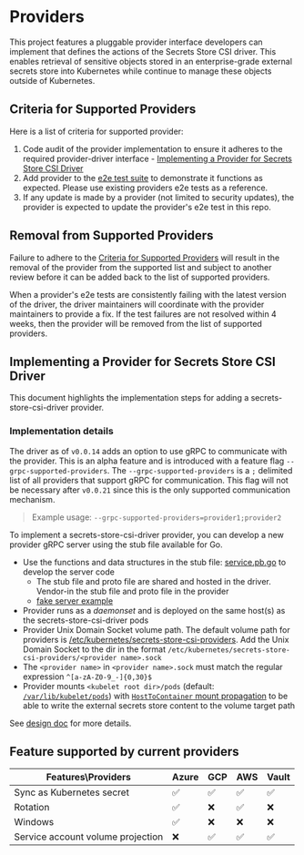 # Providers

This project features a pluggable provider interface developers can implement that defines the actions of the Secrets Store CSI driver. This enables retrieval of sensitive objects stored in an enterprise-grade external secrets store into Kubernetes while continue to manage these objects outside of Kubernetes.

## Criteria for Supported Providers

Here is a list of criteria for supported provider:

1. Code audit of the provider implementation to ensure it adheres to the required provider-driver interface - [Implementing a Provider for Secrets Store CSI Driver](#implementing-a-provider-for-secrets-store-csi-driver)
2. Add provider to the [e2e test suite](https://github.com/kubernetes-sigs/secrets-store-csi-driver/tree/master/test/bats) to demonstrate it functions as expected. Please use existing providers e2e tests as a reference.
3. If any update is made by a provider (not limited to security updates), the provider is expected to update the provider's e2e test in this repo.

## Removal from Supported Providers

Failure to adhere to the [Criteria for Supported Providers](#criteria-for-supported-providers) will result in the removal of the provider from the supported list and subject to another review before it can be added back to the list of supported providers.

When a provider's e2e tests are consistently failing with the latest version of the driver, the driver maintainers will coordinate with the provider maintainers to provide a fix. If the test failures are not resolved within 4 weeks, then the provider will be removed from the list of supported providers.

## Implementing a Provider for Secrets Store CSI Driver

This document highlights the implementation steps for adding a secrets-store-csi-driver provider.

### Implementation details

The driver as of `v0.0.14` adds an option to use gRPC to communicate with the provider. This is an alpha feature and is introduced with a feature flag `--grpc-supported-providers`. The `--grpc-supported-providers` is a `;` delimited list of all providers that support gRPC for communication. This flag will not be necessary after `v0.0.21` since this is the only supported communication mechanism.

> Example usage: `--grpc-supported-providers=provider1;provider2`

To implement a secrets-store-csi-driver provider, you can develop a new provider gRPC server using the stub file available for Go.

- Use the functions and data structures in the stub file: [service.pb.go](https://github.com/kubernetes-sigs/secrets-store-csi-driver/blob/master/provider/v1alpha1/service.pb.go) to develop the server code
  - The stub file and proto file are shared and hosted in the driver. Vendor-in the stub file and proto file in the provider
  - [fake server example](https://github.com/kubernetes-sigs/secrets-store-csi-driver/blob/master/provider/fake/fake_server.go)
- Provider runs as a *daemonset* and is deployed on the same host(s) as the secrets-store-csi-driver pods
- Provider Unix Domain Socket volume path. The default volume path for providers is [/etc/kubernetes/secrets-store-csi-providers](https://github.com/kubernetes-sigs/secrets-store-csi-driver/blob/v0.0.14/deploy/secrets-store-csi-driver.yaml#L88-L89). Add the Unix Domain Socket to the dir in the format `/etc/kubernetes/secrets-store-csi-providers/<provider name>.sock`
- The `<provider name>` in `<provider name>.sock` must match the regular expression `^[a-zA-Z0-9_-]{0,30}$`
- Provider mounts `<kubelet root dir>/pods` (default: [`/var/lib/kubelet/pods`](https://github.com/kubernetes-sigs/secrets-store-csi-driver/blob/v0.0.14/deploy/secrets-store-csi-driver.yaml#L86-L87)) with [`HostToContainer` mount propagation](https://kubernetes-csi.github.io/docs/deploying.html#driver-volume-mounts) to be able to write the external secrets store content to the volume target path

See [design doc](https://docs.google.com/document/d/10-RHUJGM0oMN88AZNxjOmGz0NsWAvOYrWUEV-FbLWyw/edit?usp=sharing) for more details.

## Feature supported by current providers
| Features\Providers                	| Azure              	| GCP                	| AWS                	| Vault              	|
|-----------------------------------	|--------------------	|--------------------	|--------------------	|--------------------	|
| Sync as Kubernetes secret         	| :white_check_mark: 	| :white_check_mark: 	| :white_check_mark: 	| :white_check_mark: 	|
| Rotation                          	| :white_check_mark: 	| :x:                	| :white_check_mark: 	| :x:                	|
| Windows                           	| :white_check_mark: 	| :x:                	| :x:                	| :x:                	|
| Service account volume projection 	| :x:                	| :white_check_mark: 	| :white_check_mark: 	| :white_check_mark: 	|